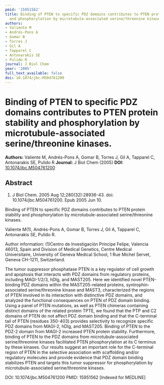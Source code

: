 ```yaml
---
pmid: '15951562'
title: Binding of PTEN to specific PDZ domains contributes to PTEN protein stability
  and phosphorylation by microtubule-associated serine/threonine kinases.
authors:
- Valiente M
- Andrés-Pons A
- Gomar B
- Torres J
- Gil A
- Tapparel C
- Antonarakis SE
- Pulido R
journal: J Biol Chem
year: '2005'
full_text_available: false
doi: 10.1074/jbc.M504761200
---
```


# Binding of PTEN to specific PDZ domains contributes to PTEN protein stability and phosphorylation by microtubule-associated serine/threonine kinases.
**Authors:** Valiente M, Andrés-Pons A, Gomar B, Torres J, Gil A, Tapparel C, Antonarakis SE, Pulido R
**Journal:** J Biol Chem (2005)
**DOI:** [10.1074/jbc.M504761200](https://doi.org/10.1074/jbc.M504761200)

## Abstract

1. J Biol Chem. 2005 Aug 12;280(32):28936-43. doi: 10.1074/jbc.M504761200. Epub 
2005 Jun 10.

Binding of PTEN to specific PDZ domains contributes to PTEN protein stability 
and phosphorylation by microtubule-associated serine/threonine kinases.

Valiente M(1), Andrés-Pons A, Gomar B, Torres J, Gil A, Tapparel C, Antonarakis 
SE, Pulido R.

Author information:
(1)Centro de Investigación Príncipe Felipe, Valencia 46013, Spain and Division 
of Medical Genetics, Centre Medical Universitaire, University of Geneva Medical 
School, 1 Rue Michel Servet, Geneva CH-1211, Switzerland.

The tumor suppressor phosphatase PTEN is a key regulator of cell growth and 
apoptosis that interacts with PDZ domains from regulatory proteins, including 
MAGI-1/2/3, hDlg, and MAST205. Here we identified novel PTEN-binding PDZ domains 
within the MAST205-related proteins, syntrophin-associated serine/threonine 
kinase and MAST3, characterized the regions of PTEN involved in its interaction 
with distinctive PDZ domains, and analyzed the functional consequences on PTEN 
of PDZ domain binding. Using a panel of PTEN mutations, as well as PTEN chimeras 
containing distinct domains of the related protein TPTE, we found that the PTP 
and C2 domains of PTEN do not affect PDZ domain binding and that the C-terminal 
tail of PTEN (residues 350-403) provides selectivity to recognize specific PDZ 
domains from MAGI-2, hDlg, and MAST205. Binding of PTEN to the PDZ-2 domain from 
MAGI-2 increased PTEN protein stability. Furthermore, binding of PTEN to the PDZ 
domains from microtubule-associated serine/threonine kinases facilitated PTEN 
phosphorylation at its C terminus by these kinases. Our results suggest an 
important role for the C-terminal region of PTEN in the selective association 
with scaffolding and/or regulatory molecules and provide evidence that PDZ 
domain binding stabilizes PTEN and targets this tumor suppressor for 
phosphorylation by microtubule-associated serine/threonine kinases.

DOI: 10.1074/jbc.M504761200
PMID: 15951562 [Indexed for MEDLINE]
